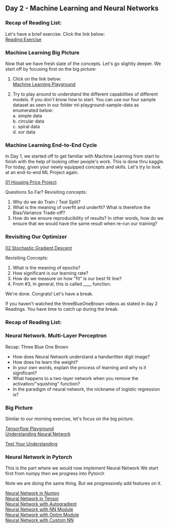 ## Day 2 - Machine Learning and Neural Networks

### Recap of Reading List:

Let's have a brief exercise.  Click the link below:    
[Reading Exercise](https://docs.google.com/document/d/1aJrqm4d6oKwl1sIBSjnBMf2bspy99bYt53szzGQHBfE/edit?usp=sharing)

### Machine Learning Big Picture
Now that we have fresh slate of the concepts. Let's go slightly deeper. We start off by focusing first on the big picture:

1. Click on the link below:    
[Machine Learning Playground](http://ml-playground.com/#)


2. Try to play around to understand the different capabilities of different models. 
If you don't know how to start. You can use our four sample dataset as seen in our folder ml-playground-sample-data as enumerated below:    
    a.  simple data   
    b.  circular data   
    c.  spiral data   
    d.  xor data 

### Machine Learning End-to-End Cycle
In Day 1, we started off to get familiar with Machine Learning from start to finish with the help of looking other people's work. This is done thru kaggle.
For today, given your newly equipped concepts and skills. Let's try to look at an end-to-end ML Project again.

[01 Housing Price Project](01_regression.ipynb)

Questions So Far?
Revisiting concepts:
1. Why do we do Train / Test Split?
2. What is the meaning of overfit and underfit? What is therefore the Bias/Variance Trade-off?
3. How do we ensure reproducibility of results? In other words, how do we ensure that we would have the same result when re-run our training?


### Revisiting Our Optimizer

[02 Stochastic Gradient Descent](02_sgd.ipynb)

Revisiting Concepts:
1. What is the meaning of epochs?
2. How significant is our learning rate?
3. How do we measure on how "fit" is our best fit line? 
4. From #3, In general, this is called ____ function.

We're done. Congrats! Let's have a break.

If you haven't watched the threeBlueOneBrown videos as stated in day 2 Readings. You have time to catch up during the break.

### Recap of Reading List:

### Neural Network. Multi-Layer Perceptron

Recap: Three Blue One Brown
- How does Neural Network understand a handwritten digit image?
- How does he learn the weight?
- In your own words, explain the process of learning and why is it significant?
- What happens to a two-layer network when you remove the activation/"squishing" function?
- In the paradigm of neural network, the nickname of logistic regression is?

### Big Picture
Similar to our morning exercise, let's focus on the big picture.

[Tensorflow Playground](https://playground.tensorflow.org/)   
[Understanding Neural Network](https://cloud.google.com/blog/products/gcp/understanding-neural-networks-with-tensorflow-playground)

[Test Your Understanding](https://developers.google.com/machine-learning/crash-course/introduction-to-neural-networks/playground-exercises)

### Neural Network in Pytorch

This is the part where we would now implement Neural Network
We start first from numpy then we progress into Pytorch

Note we are doing the same thing. But we progressively add features on it.

[Neural Network in Numpy](03_two_layer_net_numpy.ipynb)   
[Neural Network in Tensor](04_two_layer_net_tensor.ipynb)   
[Neural Network with Autogradient](05_two_layer_net_autograd.ipynb)   
[Neural Network with NN Module](07_two_layer_net_module.ipynb)   
[Neural Network with Optim Module](08_two_layer_net_optim.ipynb)  
[Neural Network with Custom NN](09_two_layer_net_custom_function)


